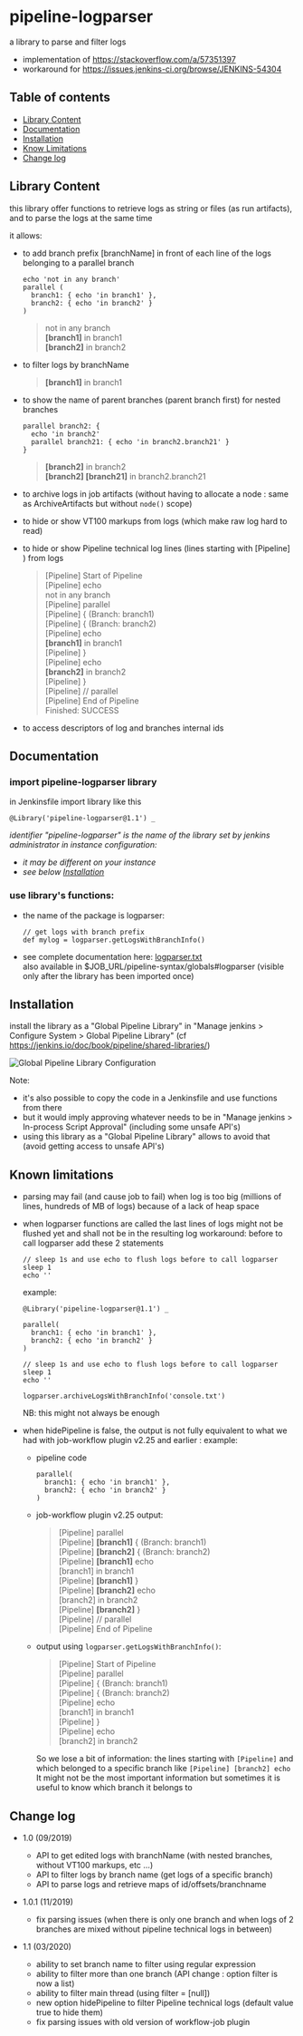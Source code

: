# pipeline-logparser
a library to parse and filter logs
  * implementation of https://stackoverflow.com/a/57351397
  * workaround for https://issues.jenkins-ci.org/browse/JENKINS-54304

## Table of contents
- [Library Content](#content)
- [Documentation](#documentation)
- [Installation](#installation)
- [Know Limitations](#limitations)
- [Change log](#changelog)


## Library Content <a name="content"></a>
this library offer functions to retrieve logs as string or files (as run artifacts), and to parse the logs at the same time  
  
it allows:
- to add branch prefix [branchName] in front of each line of the logs belonging to a parallel branch
  ```
  echo 'not in any branch'
  parallel (
    branch1: { echo 'in branch1' },
    branch2: { echo 'in branch2' }
  )
  ```
  > not in any branch  
  > **[branch1]** in branch1  
  > **[branch2]** in branch2

- to filter logs by branchName

  > **[branch1]** in branch1

- to show the name of parent branches (parent branch first) for nested branches
  ```
  parallel branch2: {
    echo 'in branch2'
    parallel branch21: { echo 'in branch2.branch21' }
  }
  ```
  > **[branch2]** in branch2  
  > **[branch2] [branch21]** in branch2.branch21

- to archive logs in job artifacts (without having to allocate a node : same as ArchiveArtifacts but without `node()` scope)

- to hide or show VT100 markups from logs (which make raw log hard to read)

- to hide or show Pipeline technical log lines (lines starting with [Pipeline] ) from logs
  > [Pipeline] Start of Pipeline  
  > [Pipeline] echo  
  > not in any branch  
  > [Pipeline] parallel  
  > [Pipeline] { (Branch: branch1)  
  > [Pipeline] { (Branch: branch2)  
  > [Pipeline] echo  
  > **[branch1]** in branch1  
  > [Pipeline] }  
  > [Pipeline] echo  
  > **[branch2]** in branch2  
  > [Pipeline] }  
  > [Pipeline] // parallel  
  > [Pipeline] End of Pipeline  
  > Finished: SUCCESS  

- to access descriptors of log and branches internal ids


## Documentation <a name="documentation"></a>

### import pipeline-logparser library
in Jenkinsfile import library like this
```
@Library('pipeline-logparser@1.1') _
```
_identifier "pipeline-logparser" is the name of the library set by jenkins administrator in instance configuration:_
* _it may be different on your instance_
* _see below [Installation](#installation)_

### use library's functions:

- the name of the package is logparser:
  ```
  // get logs with branch prefix
  def mylog = logparser.getLogsWithBranchInfo()
  ```

- see complete documentation here: [logparser.txt](https://htmlpreview.github.io/?https://github.com/gdemengin/pipeline-logparser/blob/master/vars/logparser.txt)  
also available in $JOB_URL/pipeline-syntax/globals#logparser (visible only after the library has been imported once)


## Installation <a name="installation"></a>

install the library as a "Global Pipeline Library" in "Manage jenkins > Configure System > Global Pipeline Library" (cf https://jenkins.io/doc/book/pipeline/shared-libraries/)

![Global Pipeline Library Configuration](images/gpl-config.png)

Note:
  * it's also possible to copy the code in a Jenkinsfile and use functions from there
  * but it would imply approving whatever needs to be in "Manage jenkins > In-process Script Approval" (including some unsafe API's)
  * using this library as a "Global Pipeline Library" allows to avoid that (avoid getting access to unsafe API's)


## Known limitations <a name="limitations"></a>

* parsing may fail (and cause job to fail) when log is too big (millions of lines, hundreds of MB of logs) because of a lack of heap space

* when logparser functions are called the last lines of logs might not be flushed yet and shall not be in the resulting log
  workaround: before to call logparser add these 2 statements
  ```
  // sleep 1s and use echo to flush logs before to call logparser
  sleep 1
  echo ''
  ```
  example:  
  ```
  @Library('pipeline-logparser@1.1') _

  parallel(
    branch1: { echo 'in branch1' },
    branch2: { echo 'in branch2' }
  )

  // sleep 1s and use echo to flush logs before to call logparser
  sleep 1
  echo ''

  logparser.archiveLogsWithBranchInfo('console.txt')
  ```
  NB: this might not always be enough

* when hidePipeline is false, the output is not fully equivalent to what we had with job-workflow plugin v2.25 and earlier :
  example:  
  * pipeline code

    ```
    parallel(
      branch1: { echo 'in branch1' },
      branch2: { echo 'in branch2' }
    )
    ```
  * job-workflow plugin v2.25 output:

    > [Pipeline] parallel  
    > [Pipeline] **[branch1]** { (Branch: branch1)  
    > [Pipeline] **[branch2]** { (Branch: branch2)  
    > [Pipeline] **[branch1]** echo  
    > [branch1] in branch1  
    > [Pipeline] **[branch1]** }  
    > [Pipeline] **[branch2]** echo  
    > [branch2] in branch2  
    > [Pipeline] **[branch2]** }  
    > [Pipeline] // parallel  
    > [Pipeline] End of Pipeline

  * output using `logparser.getLogsWithBranchInfo()`:

    > [Pipeline] Start of Pipeline  
    > [Pipeline] parallel  
    > [Pipeline] { (Branch: branch1)  
    > [Pipeline] { (Branch: branch2)  
    > [Pipeline] echo  
    > [branch1] in branch1  
    > [Pipeline] }  
    > [Pipeline] echo  
    > [branch2] in branch2  
      
    So we lose a bit of information: the lines starting with `[Pipeline]` and which belonged to a specific branch like `[Pipeline] [branch2] echo`  
    It might not be the most important information but sometimes it is useful to know which branch it belongs to

## Change log <a name="changelog"></a>

* 1.0 (09/2019)
  - API to get edited logs with branchName (with nested branches, without VT100 markups, etc ...)
  - API to filter logs by branch name (get logs of a specific branch)
  - API to parse logs and retrieve maps of id/offsets/branchname

* 1.0.1 (11/2019)
  - fix parsing issues (when there is only one branch and when logs of 2 branches are mixed without pipeline technical logs in between)

* 1.1 (03/2020)
  - ability to set branch name to filter using regular expression
  - ability to filter more than one branch (API change : option filter is now a list)
  - ability to filter main thread (using filter = [null])
  - new option hidePipeline to filter Pipeline technical logs (default value true to hide them)
  - fix parsing issues with old version of workflow-job plugin
